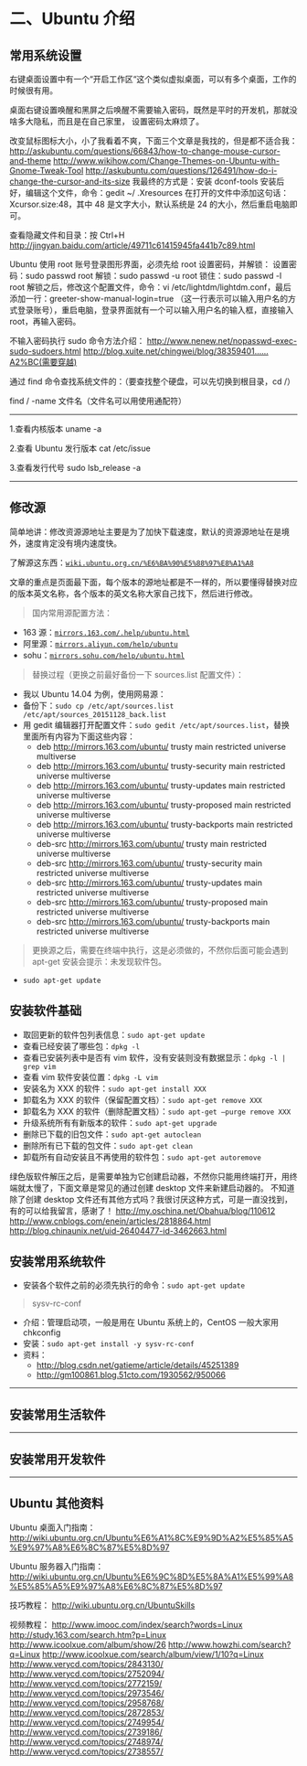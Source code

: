 # 二、Ubuntu 介绍

## 常用系统设置

右键桌面设置中有一个“开启工作区“这个类似虚拟桌面，可以有多个桌面，工作的时候很有用。

桌面右键设置唤醒和黑屏之后唤醒不需要输入密码，既然是平时的开发机，那就没啥多大隐私，而且是在自己家里， 设置密码太麻烦了。

改变鼠标图标大小，小了我看着不爽，下面三个文章是我找的，但是都不适合我： http://askubuntu.com/questions/66843/how-to-change-mouse-cursor-and-theme http://www.wikihow.com/Change-Themes-on-Ubuntu-with-Gnome-Tweak-Tool http://askubuntu.com/questions/126491/how-do-i-change-the-cursor-and-its-size 我最终的方式是：安装 dconf-tools 安装后好，编辑这个文件，命令：gedit ~/ .Xresources 在打开的文件中添加这句话：Xcursor.size:48，其中 48 是文字大小，默认系统是 24 的大小，然后重启电脑即可。

查看隐藏文件和目录：按 Ctrl+H http://jingyan.baidu.com/article/49711c61415945fa441b7c89.html

Ubuntu 使用 root 账号登录图形界面，必须先给 root 设置密码，并解锁： 设置密码：sudo passwd root 解锁：sudo passwd -u root 锁住：sudo passwd -l root 解锁之后，修改这个配置文件，命令：vi /etc/lightdm/lightdm.conf，最后添加一行：greeter-show-manual-login=true （这一行表示可以输入用户名的方式登录账号），重启电脑，登录界面就有一个可以输入用户名的输入框，直接输入 root，再输入密码。

不输入密码执行 sudo 命令方法介绍： http://www.nenew.net/nopasswd-exec-sudo-sudoers.html http://blog.xuite.net/chingwei/blog/38359401……A2%BC(需要穿越)

通过 find 命令查找系统文件的：（要查找整个硬盘，可以先切换到根目录，cd /）

find / -name 文件名（文件名可以用使用通配符）

* * *

1.查看内核版本 uname -a

2.查看 Ubuntu 发行版本 cat /etc/issue

3.查看发行代号 sudo lsb_release -a

* * *

## 修改源

简单地讲：修改资源源地址主要是为了加快下载速度，默认的资源源地址在是境外，速度肯定没有境内速度快。

了解源这东西：[`wiki.ubuntu.org.cn/%E6%BA%90%E5%88%97%E8%A1%A8`](http://wiki.ubuntu.org.cn/%E6%BA%90%E5%88%97%E8%A1%A8)

文章的重点是页面最下面，每个版本的源地址都是不一样的，所以要懂得替换对应的版本英文名称，各个版本的英文名称大家自己找下，然后进行修改。

> 国内常用源配置方法：

*   163 源：[`mirrors.163.com/.help/ubuntu.html`](http://mirrors.163.com/.help/ubuntu.html)
*   阿里源：[`mirrors.aliyun.com/help/ubuntu`](http://mirrors.aliyun.com/help/ubuntu)
*   sohu：[`mirrors.sohu.com/help/ubuntu.html`](http://mirrors.sohu.com/help/ubuntu.html)

> 替换过程（更换之前最好备份一下 sources.list 配置文件）：

*   我以 Ubuntu 14.04 为例，使用网易源：
*   备份下：`sudo cp /etc/apt/sources.list /etc/apt/sources_20151128_back.list`
*   用 gedit 编辑器打开配置文件：`sudo gedit /etc/apt/sources.list`，替换里面所有内容为下面这些内容：
    *   deb http://mirrors.163.com/ubuntu/ trusty main restricted universe multiverse
    *   deb http://mirrors.163.com/ubuntu/ trusty-security main restricted universe multiverse
    *   deb http://mirrors.163.com/ubuntu/ trusty-updates main restricted universe multiverse
    *   deb http://mirrors.163.com/ubuntu/ trusty-proposed main restricted universe multiverse
    *   deb http://mirrors.163.com/ubuntu/ trusty-backports main restricted universe multiverse
    *   deb-src http://mirrors.163.com/ubuntu/ trusty main restricted universe multiverse
    *   deb-src http://mirrors.163.com/ubuntu/ trusty-security main restricted universe multiverse
    *   deb-src http://mirrors.163.com/ubuntu/ trusty-updates main restricted universe multiverse
    *   deb-src http://mirrors.163.com/ubuntu/ trusty-proposed main restricted universe multiverse
    *   deb-src http://mirrors.163.com/ubuntu/ trusty-backports main restricted universe multiverse

> 更换源之后，需要在终端中执行，这是必须做的，不然你后面可能会遇到 apt-get 安装会提示：未发现软件包。

*   `sudo apt-get update`

## 安装软件基础

*   取回更新的软件包列表信息：`sudo apt-get update`
*   查看已经安装了哪些包：`dpkg -l`
*   查看已安装列表中是否有 vim 软件，没有安装则没有数据显示：`dpkg -l | grep vim`
*   查看 vim 软件安装位置：`dpkg -L vim`
*   安装名为 XXX 的软件：`sudo apt-get install XXX`
*   卸载名为 XXX 的软件（保留配置文档）：`sudo apt-get remove XXX`
*   卸载名为 XXX 的软件（删除配置文档）：`sudo apt-get –purge remove XXX`
*   升级系统所有有新版本的软件：`sudo apt-get upgrade`
*   删除已下载的旧包文件：`sudo apt-get autoclean`
*   删除所有已下载的包文件：`sudo apt-get clean`
*   卸载所有自动安装且不再使用的软件包：`sudo apt-get autoremove`

绿色版软件解压之后，是需要单独为它创建启动器，不然你只能用终端打开，用终端就太慢了，下面文章是常见的通过创建 desktop 文件来新建启动器的。 不知道除了创建 desktop 文件还有其他方式吗？我很讨厌这种方式，可是一直没找到，有的可以给我留言，感谢了！ http://my.oschina.net/Obahua/blog/110612 http://www.cnblogs.com/enein/articles/2818864.html http://blog.chinaunix.net/uid-26404477-id-3462663.html

## 安装常用系统软件

*   安装各个软件之前的必须先执行的命令：`sudo apt-get update`

> sysv-rc-conf

*   介绍：管理启动项，一般是用在 Ubuntu 系统上的，CentOS 一般大家用 chkconfig
*   安装：`sudo apt-get install -y sysv-rc-conf`
*   资料：
    *   http://blog.csdn.net/gatieme/article/details/45251389
    *   http://gm100861.blog.51cto.com/1930562/950066

* * *

## 安装常用生活软件

* * *

## 安装常用开发软件

* * *

## Ubuntu 其他资料

Ubuntu 桌面入门指南： http://wiki.ubuntu.org.cn/Ubuntu%E6%A1%8C%E9%9D%A2%E5%85%A5%E9%97%A8%E6%8C%87%E5%8D%97

Ubuntu 服务器入门指南： http://wiki.ubuntu.org.cn/Ubuntu%E6%9C%8D%E5%8A%A1%E5%99%A8%E5%85%A5%E9%97%A8%E6%8C%87%E5%8D%97

技巧教程： http://wiki.ubuntu.org.cn/UbuntuSkills

视频教程： http://www.imooc.com/index/search?words=Linux http://study.163.com/search.htm?p=Linux http://www.icoolxue.com/album/show/26 http://www.howzhi.com/search?q=Linux http://www.icoolxue.com/search/album/view/1/10?q=Linux http://www.verycd.com/topics/2843130/ http://www.verycd.com/topics/2752094/ http://www.verycd.com/topics/2772159/ http://www.verycd.com/topics/2973546/ http://www.verycd.com/topics/2958768/ http://www.verycd.com/topics/2872853/ http://www.verycd.com/topics/2749954/ http://www.verycd.com/topics/2739186/ http://www.verycd.com/topics/2748974/ http://www.verycd.com/topics/2738557/